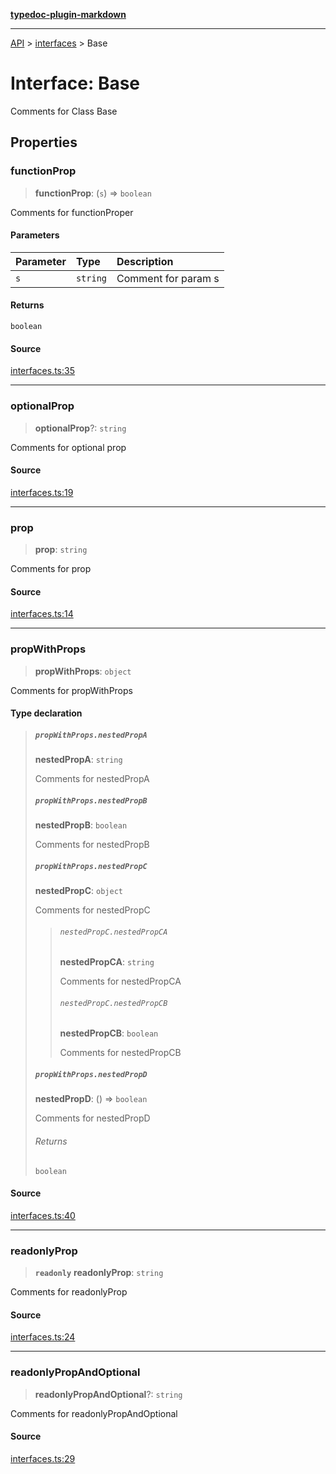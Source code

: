 [**typedoc-plugin-markdown**](../../README.md)

***

[API](../../API.md) > [interfaces](../README.md) > Base

# Interface: Base

Comments for Class Base

## Properties

### functionProp

> **functionProp**: (`s`) => `boolean`

Comments for functionProper

#### Parameters

| Parameter | Type | Description |
| :------ | :------ | :------ |
| `s` | `string` | Comment for param s |

#### Returns

`boolean`

#### Source

[interfaces.ts:35](https://github.com/tgreyuk/typedoc-plugin-markdown/blob/c071d51/packages/typedoc-plugin-markdown/test/stubs/default/interfaces.ts#L35)

***

### optionalProp

> **optionalProp**?: `string`

Comments for optional prop

#### Source

[interfaces.ts:19](https://github.com/tgreyuk/typedoc-plugin-markdown/blob/c071d51/packages/typedoc-plugin-markdown/test/stubs/default/interfaces.ts#L19)

***

### prop

> **prop**: `string`

Comments for prop

#### Source

[interfaces.ts:14](https://github.com/tgreyuk/typedoc-plugin-markdown/blob/c071d51/packages/typedoc-plugin-markdown/test/stubs/default/interfaces.ts#L14)

***

### propWithProps

> **propWithProps**: `object`

Comments for propWithProps

#### Type declaration

> ##### `propWithProps.nestedPropA`
>
> **nestedPropA**: `string`
>
> Comments for nestedPropA
>
> ##### `propWithProps.nestedPropB`
>
> **nestedPropB**: `boolean`
>
> Comments for nestedPropB
>
> ##### `propWithProps.nestedPropC`
>
> **nestedPropC**: `object`
>
> Comments for nestedPropC
>
> > ###### `nestedPropC.nestedPropCA`
> >
> > **nestedPropCA**: `string`
> >
> > Comments for nestedPropCA
> >
> > ###### `nestedPropC.nestedPropCB`
> >
> > **nestedPropCB**: `boolean`
> >
> > Comments for nestedPropCB
> >
> >
>
> ##### `propWithProps.nestedPropD`
>
> **nestedPropD**: () => `boolean`
>
> Comments for nestedPropD
>
> ###### Returns
>
> `boolean`
>
>
>
>
>
>

#### Source

[interfaces.ts:40](https://github.com/tgreyuk/typedoc-plugin-markdown/blob/c071d51/packages/typedoc-plugin-markdown/test/stubs/default/interfaces.ts#L40)

***

### readonlyProp

> **`readonly`** **readonlyProp**: `string`

Comments for readonlyProp

#### Source

[interfaces.ts:24](https://github.com/tgreyuk/typedoc-plugin-markdown/blob/c071d51/packages/typedoc-plugin-markdown/test/stubs/default/interfaces.ts#L24)

***

### readonlyPropAndOptional

> **readonlyPropAndOptional**?: `string`

Comments for readonlyPropAndOptional

#### Source

[interfaces.ts:29](https://github.com/tgreyuk/typedoc-plugin-markdown/blob/c071d51/packages/typedoc-plugin-markdown/test/stubs/default/interfaces.ts#L29)
